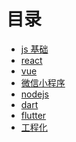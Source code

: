 <!--
 * @Author: 明华
 * @Date: 2021-01-04 11:57:29
 * @LastEditors: 明华
 * @LastEditTime: 2021-01-04 19:00:41
 * @Description:
 * @FilePath: /frontend-training/SUMMARY.md
-->

# 目录

* [js 基础](./javascript-base/readme.md)
* [react](./react/readme.md)
* [vue](./vue/readme.md)
* [微信小程序](./miniapp/readme.md)
* [nodejs](./nodejs/readme.md)
* [dart](./dart/readme.md)
* [flutter](./flutter/readme.md)
* [工程化](./engineering/readme.md)
